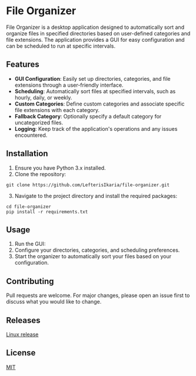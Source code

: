 # File Organizer

File Organizer is a desktop application designed to automatically sort and organize files in specified directories based on user-defined categories and file extensions. The application provides a GUI for easy configuration and can be scheduled to run at specific intervals.

## Features

- **GUI Configuration**: Easily set up directories, categories, and file extensions through a user-friendly interface.
- **Scheduling**: Automatically sort files at specified intervals, such as hourly, daily, or weekly.
- **Custom Categories**: Define custom categories and associate specific file extensions with each category.
- **Fallback Category**: Optionally specify a default category for uncategorized files.
- **Logging**: Keep track of the application's operations and any issues encountered.

## Installation

1. Ensure you have Python 3.x installed.
2. Clone the repository:
```
git clone https://github.com/LefterisIkaria/file-organizer.git
```
3. Navigate to the project directory and install the required packages:
```
cd file-organizer
pip install -r requirements.txt
```


## Usage

1. Run the GUI:
2. Configure your directories, categories, and scheduling preferences.
3. Start the organizer to automatically sort your files based on your configuration.

## Contributing

Pull requests are welcome. For major changes, please open an issue first to discuss what you would like to change.

## Releases
[Linux release](https://github.com/LefterisIkaria/file-organizer/releases/download/v1.0.0/main.tar.gz)


## License

[MIT](https://choosealicense.com/licenses/mit/)
